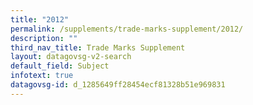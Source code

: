 ```yaml
---
title: "2012"
permalink: /supplements/trade-marks-supplement/2012/
description: ""
third_nav_title: Trade Marks Supplement
layout: datagovsg-v2-search
default_field: Subject
infotext: true
datagovsg-id: d_1285649ff28454ecf81328b51e969831
---
```


